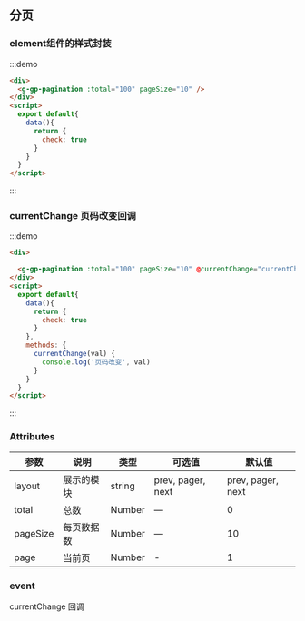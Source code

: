 ## 分页

### element组件的样式封装

:::demo
```html
<div>
  <g-gp-pagination :total="100" pageSize="10" />
</div>
<script>
  export default{
    data(){
      return {
        check: true
      }
    }
  }
</script>

```
:::


### currentChange 页码改变回调

:::demo
```html
<div>

  <g-gp-pagination :total="100" pageSize="10" @currentChange="currentChange"/>
</div>
<script>
  export default{
    data(){
      return {
        check: true
      }
    },
    methods: {
      currentChange(val) {
        console.log('页码改变', val)
      }
    }
  }
</script>

```
:::

### Attributes
| 参数      | 说明          | 类型      | 可选值                           | 默认值  |
|---------- |-------------- |---------- |--------------------------------  |-------- |
| layout    | 展示的模块       | string | prev, pager, next | prev, pager, next |
| total     |  总数       | Number | — | 0 |
| pageSize  |  每页数据数  | Number | — | 10 |
| page      | 当前页      | Number | - | 1 |

### event 

currentChange 回调
